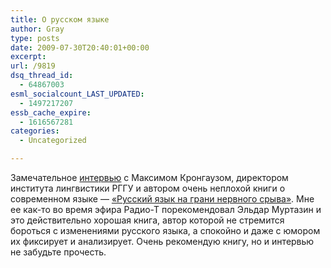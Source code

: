 ```yaml
---
title: О русском языке
author: Gray
type: posts
date: 2009-07-30T20:40:01+00:00
excerpt:
url: /9819
dsq_thread_id:
  - 64867003
esml_socialcount_LAST_UPDATED:
  - 1497217207
essb_cache_expire:
  - 1616567281
categories:
  - Uncategorized

---
```








<p style="clear: both">
  Замечательное <a href="http://www.gazeta.ru/comments/2009/07/30_x_3229157.shtml" target="_blank">интервью</a> с Максимом Кронгаузом, директором института лингвистики РГГУ и автором очень неплохой книги о современном языке &#8212; <a href="http://www.ozon.ru/context/detail/id/3718603/?partner=searchengines" target="_blank">&#171;Русский язык на грани нервного срыва&#187;</a>. Мне ее как-то во время эфира Радио-Т порекомендовал Эльдар Муртазин и это действительно хорошая книга, автор которой не стремится бороться с изменениями русского языка, а спокойно и даже с юмором их фиксирует и анализирует. Очень рекомендую книгу, но и интервью не забудьте прочесть.
</p>